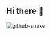 ## Hi there 👋

<picture>
  <source media="(prefers-color-scheme: dark)" srcset="https://raw.githubusercontent.com/AlexMollard/AlexMollard/output/github-contribution-grid-snake-dark.svg" />
  <source media="(prefers-color-scheme: light)" srcset="https://raw.githubusercontent.com/AlexMollard/AlexMollard/output/github-contribution-grid-snake.svg" />
  <img alt="github-snake" src="github-snake.svg" />
</picture>

